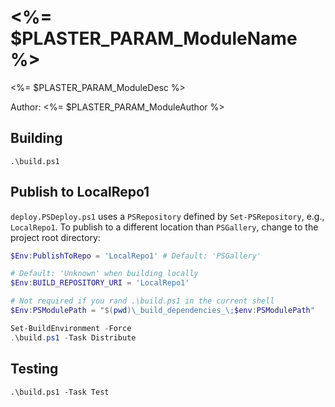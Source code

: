 # <%= $PLASTER_PARAM_ModuleName %>

<%= $PLASTER_PARAM_ModuleDesc %>

Author: <%= $PLASTER_PARAM_ModuleAuthor %>

## Building

`.\build.ps1`

## Publish to LocalRepo1

`deploy.PSDeploy.ps1` uses a `PSRepository` defined by `Set-PSRepository`, e.g.,
`LocalRepo1`. To publish to a different location than `PSGallery`, change to
the project root directory:

``` powershell
$Env:PublishToRepo = 'LocalRepo1' # Default: 'PSGallery'

# Default: 'Unknown' when building locally
$Env:BUILD_REPOSITORY_URI = 'LocalRepo1'

# Not required if you rand .\build.ps1 in the current shell
$Env:PSModulePath = "$(pwd)\_build_dependencies_\;$env:PSModulePath"

Set-BuildEnvironment -Force
.\build.ps1 -Task Distribute
```

## Testing

`.\build.ps1 -Task Test`

